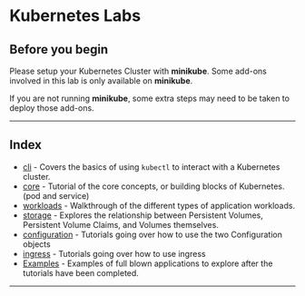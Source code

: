 # Kubernetes Labs

## Before you begin

Please setup your Kubernetes Cluster with **minikube**.
Some add-ons involved in this lab is only available on **minikube**.

If you are not running **minikube**, some extra steps may need to be taken to deploy those add-ons.

---

## Index

* [cli](/lab/cli/README.md) - Covers the basics of using `kubectl` to interact with a Kubernetes cluster.
* [core](/lab/core/README.md) - Tutorial of the core concepts, or building blocks of Kubernetes. (pod and service)
* [workloads](/lab/workloads/README.md) - Walkthrough of the different types of application workloads.
* [storage](/lab/storage/README.md) - Explores the relationship between Persistent Volumes, Persistent Volume Claims,
and Volumes themselves.
* [configuration](/lab/configuration/README.md) - Tutorials going over how to use the two Configuration objects
* [ingress](/lab/ingress/README.md) - Tutorials going over how to use ingress
* [Examples](/lab/examples/README.md) - Examples of full blown applications to explore after the tutorials have been
completed.

---

